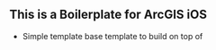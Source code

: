 <h2>This is a Boilerplate for ArcGIS iOS</h2>

<ul>
	<li>Simple template base template to build on top of</li>
</ul>
